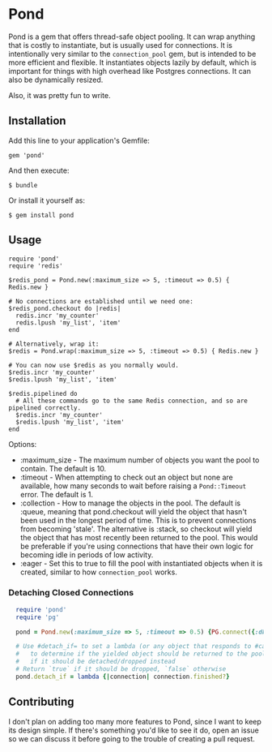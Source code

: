 # Pond

Pond is a gem that offers thread-safe object pooling. It can wrap anything that is costly to instantiate, but is usually used for connections. It is intentionally very similar to the `connection_pool` gem, but is intended to be more efficient and flexible. It instantiates objects lazily by default, which is important for things with high overhead like Postgres connections. It can also be dynamically resized.

Also, it was pretty fun to write.

## Installation

Add this line to your application's Gemfile:

    gem 'pond'

And then execute:

    $ bundle

Or install it yourself as:

    $ gem install pond

## Usage

    require 'pond'
    require 'redis'

    $redis_pond = Pond.new(:maximum_size => 5, :timeout => 0.5) { Redis.new }

    # No connections are established until we need one:
    $redis_pond.checkout do |redis|
      redis.incr 'my_counter'
      redis.lpush 'my_list', 'item'
    end

    # Alternatively, wrap it:
    $redis = Pond.wrap(:maximum_size => 5, :timeout => 0.5) { Redis.new }

    # You can now use $redis as you normally would.
    $redis.incr 'my_counter'
    $redis.lpush 'my_list', 'item'

    $redis.pipelined do
      # All these commands go to the same Redis connection, and so are pipelined correctly.
      $redis.incr 'my_counter'
      $redis.lpush 'my_list', 'item'
    end

Options:
* :maximum_size - The maximum number of objects you want the pool to contain. The default is 10.
* :timeout - When attempting to check out an object but none are available, how many seconds to wait before raising a `Pond::Timeout` error. The default is 1.
* :collection - How to manage the objects in the pool. The default is :queue, meaning that pond.checkout will yield the object that hasn't been used in the longest period of time. This is to prevent connections from becoming 'stale'. The alternative is :stack, so checkout will yield the object that has most recently been returned to the pool. This would be preferable if you're using connections that have their own logic for becoming idle in periods of low activity.
* :eager - Set this to true to fill the pool with instantiated objects when it is created, similar to how `connection_pool` works.

### Detaching Closed Connections ###

```ruby
  require 'pond'
  require 'pg'

  pond = Pond.new(:maximum_size => 5, :timeout => 0.5) {PG.connect({:dbname => "pond_test"})}

  # Use #detach_if= to set a lambda (or any object that responds to #call)
  #   to determine if the yielded object should be returned to the pool or
  #   if it should be detached/dropped instead
  # Return `true` if it should be dropped, `false` otherwise
  pond.detach_if = lambda {|connection| connection.finished?}

```

## Contributing

I don't plan on adding too many more features to Pond, since I want to keep its design simple. If there's something you'd like to see it do, open an issue so we can discuss it before going to the trouble of creating a pull request.
